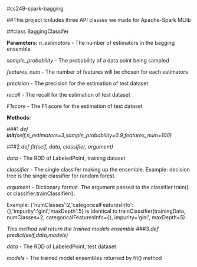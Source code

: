 #cs249-spark-bagging

##This project icnludes three API classes we made for Apache-Spark MLlib

##class BaggingClassifer

**Parameters:**
*n_estimators* - The number of estimators in the bagging ensemble

*sample_probability* - The probability of a data point being sampled

*features_num* - The number of features will be chosen for each estimators

*precision* - The precision for the estimation of test dataset

*recall* - The recall for the estimation of test dataset

*F1score* - The F1 score for the estimation of test dataset

**Methods:**

###1 *def __init__(self,n_estimators=3,sample_probability=0.9,features_num=100)*

###2 *def fit(self, data, classifier, argument)*

  *data* - The RDD of LabeledPoint, training dataset

  *classifier* - The single classifer making up the ensemble. Example: decision tree is the single classifier for random forest.

  *argument* - Dictionary format. The argument passed to the classifier.train() or classifier.trainClassifier(). 

  Example: {'numClasses':2,'categoricalFeaturesInfo':{},'impurity':'gini','maxDepth':5} is identical to
  trainClassifier(trainingData, numClasses=2, categoricalFeaturesInfo={}, impurity='gini', maxDepth=5)

  *This method will return the trained models ensemble*
###3.*def predict(self,data,models)*

  *data* - The RDD of LabeledPoint, test dataset
  
  *models* - The trained model ensembles returned by fit() method
